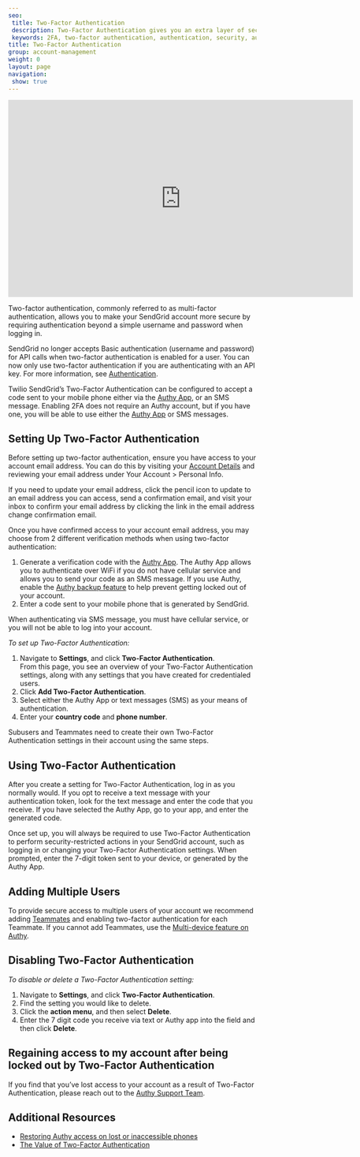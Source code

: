 ```yaml
---
seo:
 title: Two-Factor Authentication
 description: Two-Factor Authentication gives you an extra layer of security to protect your SendGrid account.
 keywords: 2FA, two-factor authentication, authentication, security, authy
title: Two-Factor Authentication
group: account-management
weight: 0
layout: page
navigation:
 show: true
---
```


<iframe src="https://player.vimeo.com/video/248169751" width="700" height="400" frameborder="0" webkitallowfullscreen mozallowfullscreen allowfullscreen></iframe>

Two-factor authentication, commonly referred to as multi-factor authentication, allows you to make your SendGrid account more secure by requiring authentication beyond a simple username and password when logging in.

<call-out type="warning">

SendGrid no longer accepts Basic authentication (username and password) for API calls when two-factor authentication is enabled for a user. You can now only use two-factor authentication if you are authenticating with an API key. For more information, see [Authentication]({{root_url}}/for-developers/sending-email/authentication/).

</call-out>

Twilio SendGrid’s Two-Factor Authentication can be configured to accept a code sent to your mobile phone either via the [Authy App](https://www.authy.com/app/mobile/), or an SMS message. Enabling 2FA does not require an Authy account, but if you have one, you will be able to use either the [Authy App](https://www.authy.com/app/mobile/) or SMS messages.

## 	Setting Up Two-Factor Authentication
 	
Before setting up two-factor authentication, ensure you have access to your account email address. You can do this by visiting your [Account Details](https://app.sendgrid.com/account/details) and reviewing your email address under Your Account > Personal Info. 

If you need to update your email address, click the pencil icon to update to an email address you can access, send a confirmation email, and visit your inbox to confirm your email address by clicking the link in the email address change confirmation email. 

Once you have confirmed access to your account email address, you may choose from 2 different verification methods when using two-factor authentication:

1. Generate a verification code with the [Authy App](https://www.authy.com/app/mobile/).
   The Authy App allows you to authenticate over WiFi if you do not have cellular service and allows you to send your code as an SMS message. If you use Authy, enable the [Authy backup feature](https://authy.com/features/backup/) to help prevent getting locked out of your account.  
1. Enter a code sent to your mobile phone that is generated by SendGrid.

<call-out type="warning">

When authenticating via SMS message, you must have cellular service, or you will not be able to log into your account.

</call-out>

*To set up Two-Factor Authentication:*

1. Navigate to **Settings**, and click **Two-Factor Authentication**.
 <br>From this page, you see an overview of your Two-Factor Authentication settings, along with any settings that you have created for credentialed users.
1. Click **Add Two-Factor Authentication**.
1. Select either the Authy App or text messages (SMS) as your means of authentication.
1. Enter your **country code** and **phone number**.

<call-out>

Subusers and Teammates need to create their own Two-Factor Authentication settings in their account using the same steps.

</call-out>

## 	Using Two-Factor Authentication
 	
After you create a setting for Two-Factor Authentication, log in as you normally would. If you opt to receive a text message with your authentication token, look for the text message and enter the code that you receive. If you have selected the Authy App, go to your app, and enter the generated code.

Once set up, you will always be required to use Two-Factor Authentication to perform security-restricted actions in your SendGrid account, such as logging in or changing your Two-Factor Authentication settings. When prompted, enter the 7-digit token sent to your device, or generated by the Authy App.

## 	Adding Multiple Users

To provide secure access to multiple users of your account we recommend adding [Teammates](https://sendgrid.com/docs/ui/account-and-settings/teammates/) and enabling two-factor authentication for each Teammate. If you cannot add Teammates, use the [Multi-device feature on Authy](https://support.authy.com/hc/en-us/articles/360016317013-Enable-or-Disable-Authy-Multi-Device). 

## 	Disabling Two-Factor Authentication
 	
*To disable or delete a Two-Factor Authentication setting:*

1. Navigate to **Settings**, and click **Two-Factor Authentication**.
1. Find the setting you would like to delete.
1. Click the **action menu**, and then select **Delete**.
1. Enter the 7 digit code you receive via text or Authy app into the field and then click **Delete**.

## 	Regaining access to my account after being locked out by Two-Factor Authentication
 	
If you find that you’ve lost access to your account as a result of Two-Factor Authentication, please reach out to the [Authy Support Team](https://support.authy.com/hc/en-us).

## 	Additional Resources
 	
* [Restoring Authy access on lost or inaccessible phones](https://support.authy.com/hc/en-us/articles/115012672088-Restoring-Authy-access-on-lost-or-inaccessible-phones)
* [The Value of Two-Factor Authentication](https://sendgrid.com/blog/the-value-of-two-factor-authentication/)
